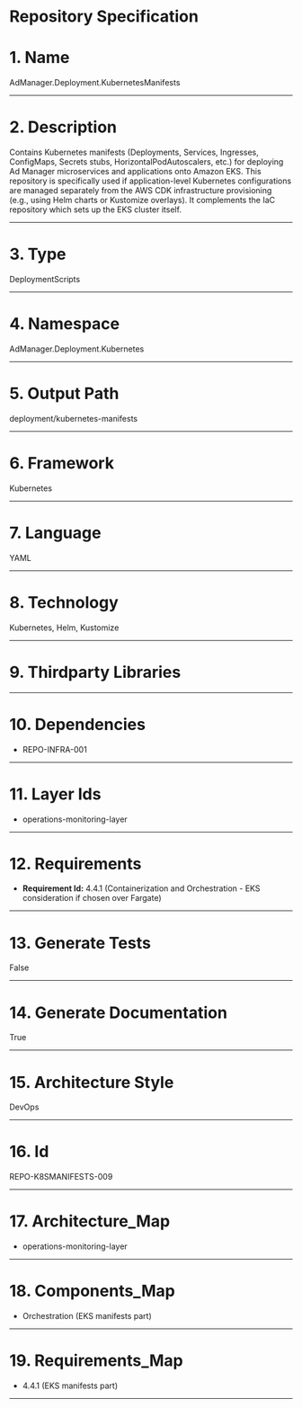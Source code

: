 # Repository Specification

# 1. Name
AdManager.Deployment.KubernetesManifests


---

# 2. Description
Contains Kubernetes manifests (Deployments, Services, Ingresses, ConfigMaps, Secrets stubs, HorizontalPodAutoscalers, etc.) for deploying Ad Manager microservices and applications onto Amazon EKS. This repository is specifically used if application-level Kubernetes configurations are managed separately from the AWS CDK infrastructure provisioning (e.g., using Helm charts or Kustomize overlays). It complements the IaC repository which sets up the EKS cluster itself.


---

# 3. Type
DeploymentScripts


---

# 4. Namespace
AdManager.Deployment.Kubernetes


---

# 5. Output Path
deployment/kubernetes-manifests


---

# 6. Framework
Kubernetes


---

# 7. Language
YAML


---

# 8. Technology
Kubernetes, Helm, Kustomize


---

# 9. Thirdparty Libraries



---

# 10. Dependencies

- REPO-INFRA-001


---

# 11. Layer Ids

- operations-monitoring-layer


---

# 12. Requirements

- **Requirement Id:** 4.4.1 (Containerization and Orchestration - EKS consideration if chosen over Fargate)  


---

# 13. Generate Tests
False


---

# 14. Generate Documentation
True


---

# 15. Architecture Style
DevOps


---

# 16. Id
REPO-K8SMANIFESTS-009


---

# 17. Architecture_Map

- operations-monitoring-layer


---

# 18. Components_Map

- Orchestration (EKS manifests part)


---

# 19. Requirements_Map

- 4.4.1 (EKS manifests part)


---

